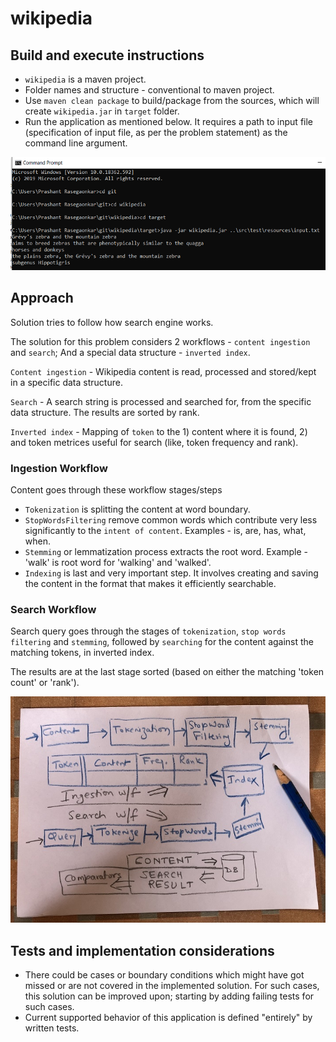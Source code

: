 # wikipedia

## Build and execute instructions
 - `wikipedia` is a maven project.
 - Folder names and structure - conventional to maven project.
 - Use `maven clean package` to build/package from the sources, which will create `wikipedia.jar` in `target` folder.
 - Run the application as mentioned below. It requires a path to input file (specification of input file, as per the problem statement) as the command line argument.

![alt text](/execute.PNG) 
 

## Approach

Solution tries to follow how search engine works.

The solution for this problem considers 2 workflows - `content ingestion` and `search`; And a special data structure - `inverted index`.

`Content ingestion` - Wikipedia content is read, processed and stored/kept in a specific data structure.

`Search` - A search string is processed and searched for, from the specific data structure. The results are sorted by rank.

`Inverted index` - Mapping of `token` to the 1) content where it is found, 2) and token metrices useful for search (like, token frequency and rank). 


### Ingestion Workflow

Content goes through these workflow stages/steps 
 - `Tokenization` is splitting the content at word boundary.
 - `StopWordsFiltering` remove common words which contribute very less significantly to the `intent of content`. Examples - is, are, has, what, when. 
 - `Stemming` or lemmatization process extracts the root word. Example - 'walk' is root word for 'walking' and 'walked'.
 - `Indexing` is last and very important step. It involves creating and saving the content in the format that makes it efficiently searchable.


### Search Workflow
Search query goes through the stages of `tokenization`, `stop words filtering` and `stemming`, followed by `searching` for the content against the matching tokens, in inverted index. 

The results are at the last stage sorted (based on either the matching 'token count' or 'rank').

![alt text](/IMG_1261.jpg)


## Tests and implementation considerations

 - There could be cases or boundary conditions which might have got missed or are not covered in the implemented solution. For such cases, this solution can be improved upon; starting by adding failing tests for such cases. 
 - Current supported behavior of this application is defined "entirely" by written tests.

